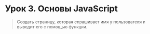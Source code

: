 # Урок 3. Основы JavaScript          
         
> Создать страницу, которая спрашивает имя у пользователя и выводит его с помощью функции.      
